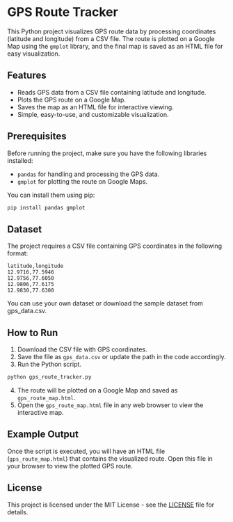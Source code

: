 # GPS Route Tracker

This Python project visualizes GPS route data by processing coordinates (latitude and longitude) from a CSV file. The route is plotted on a Google Map using the `gmplot` library, and the final map is saved as an HTML file for easy visualization.

## Features

- Reads GPS data from a CSV file containing latitude and longitude.
- Plots the GPS route on a Google Map.
- Saves the map as an HTML file for interactive viewing.
- Simple, easy-to-use, and customizable visualization.

## Prerequisites

Before running the project, make sure you have the following libraries installed:

- `pandas` for handling and processing the GPS data.
- `gmplot` for plotting the route on Google Maps.

You can install them using pip:

```bash
pip install pandas gmplot
```

## Dataset

The project requires a CSV file containing GPS coordinates in the following format:

```csv
latitude,longitude
12.9716,77.5946
12.9756,77.6050
12.9806,77.6175
12.9830,77.6300
```

You can use your own dataset or download the sample dataset from gps_data.csv.

## How to Run

1. Download the CSV file with GPS coordinates.
2. Save the file as `gps_data.csv` or update the path in the code accordingly.
3. Run the Python script.

```bash
python gps_route_tracker.py
```

4. The route will be plotted on a Google Map and saved as `gps_route_map.html`.
5. Open the `gps_route_map.html` file in any web browser to view the interactive map.

## Example Output

Once the script is executed, you will have an HTML file (`gps_route_map.html`) that contains the visualized route. Open this file in your browser to view the plotted GPS route.

## License

This project is licensed under the MIT License - see the [LICENSE](LICENSE) file for details.
